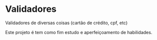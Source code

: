 # Validadores
Validadores de diversas coisas (cartão de crédito, cpf, etc)

Este projeto é tem como fim estudo e aperfeiçoamento de habilidades.
